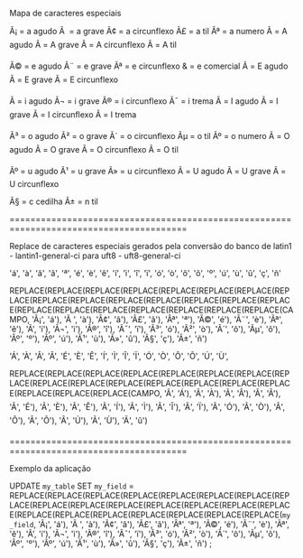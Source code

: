 Mapa de caracteres especiais

Ã¡ = a agudo
Ã  = a grave
Ã¢ = a circunflexo
Ã£ = a til
Âª = a numero
Ã = A agudo
Ã = A grave
Ã = A circunflexo
Ã = A til

Ã© = e agudo
Ã¨ = e grave
Ãª = e circunflexo
& = e comercial
Ã = E agudo
Ã = E grave
Ã = E circunflexo

Ã­ = i agudo
Ã¬ = i grave
Ã® = i circunflexo
Ã¯ = i trema
Ã = I agudo
Ã = I grave
Ã = I circunflexo
Ã = I trema

Ã³ = o agudo
Ã² = o grave
Ã´ = o circunflexo
Ãµ = o til
Âº = o numero
Ã = O agudo
Ã = O grave
Ã = O circunflexo
Ã = O til

Ãº = u agudo
Ã¹ = u grave
Ã» = u circunflexo
Ã = U agudo
Ã = U grave
Ã = U circunflexo

Ã§ = c cedilha
Ã± = n til

========================================================================================

Replace de caracteres especiais gerados pela conversão do banco de latin1 - lantin1-general-ci para uft8 - uft8-general-ci

'á', 'à', 'â', 'ã', 'ª', 'é', 'è', 'ê', 'í', 'ì', 'î', 'ï', 'ó', 'ò', 'ô', 'õ', 'º', 'ú', 'ù', 'û', 'ç', 'ñ'

REPLACE(REPLACE(REPLACE(REPLACE(REPLACE(REPLACE(REPLACE(REPLACE(REPLACE(REPLACE(REPLACE(REPLACE(REPLACE(REPLACE(REPLACE(REPLACE(REPLACE(REPLACE(REPLACE(REPLACE(REPLACE(REPLACE(CAMPO, 'Ã¡', 'á'), 'Ã ', 'à'), 'Ã¢', 'â'), 'Ã£', 'ã'), 'Âª', 'ª'), 'Ã©', 'é'), 'Ã¨', 'è'), 'Ãª', 'ê'), 'Ã­', 'í'), 'Ã¬', 'ì'), 'Ã®', 'î'), 'Ã¯', 'ï'), 'Ã³', 'ó'), 'Ã²', 'ò'), 'Ã´', 'ô'), 'Ãµ', 'õ'), 'Âº', 'º'), 'Ãº', 'ú'), 'Ã¹', 'ù'), 'Ã»', 'û'), 'Ã§', 'ç'), 'Ã±', 'ñ')

'Á', 'À', 'Â', 'Ã', 'É', 'È', 'Ê', 'Í', 'Ì', 'Î', 'Ï', 'Ó', 'Ò', 'Ô', 'Õ', 'Ú', 'Ù',

REPLACE(REPLACE(REPLACE(REPLACE(REPLACE(REPLACE(REPLACE(REPLACE(REPLACE(REPLACE(REPLACE(REPLACE(REPLACE(REPLACE(REPLACE(REPLACE(REPLACE(REPLACE(CAMPO, 'Ã', 'Á'), 'Ã', 'À'), 'Ã', 'Â'), 'Ã', 'Ã'), 'Ã', 'É'), 'Ã', 'È'), 'Ã', 'Ê'), 'Ã', 'Í'), 'Ã', 'Ì'), 'Ã', 'Î'), 'Ã', 'Ï'), 'Ã', 'Ó'), 'Ã', 'Ò'), 'Ã', 'Ô'), 'Ã', 'Õ'), 'Ã', 'Ú'), 'Ã', 'Ù'), 'Ã', 'û')

========================================================================================

Exemplo da aplicação

UPDATE `my_table`
SET
	`my_field` = REPLACE(REPLACE(REPLACE(REPLACE(REPLACE(REPLACE(REPLACE(REPLACE(REPLACE(REPLACE(REPLACE(REPLACE(REPLACE(REPLACE(REPLACE(REPLACE(REPLACE(REPLACE(REPLACE(REPLACE(REPLACE(REPLACE(`my_field`, 'Ã¡', 'á'), 'Ã ', 'à'), 'Ã¢', 'â'), 'Ã£', 'ã'), 'Âª', 'ª'), 'Ã©', 'é'), 'Ã¨', 'è'), 'Ãª', 'ê'), 'Ã­', 'í'), 'Ã¬', 'ì'), 'Ã®', 'î'), 'Ã¯', 'ï'), 'Ã³', 'ó'), 'Ã²', 'ò'), 'Ã´', 'ô'), 'Ãµ', 'õ'), 'Âº', 'º'), 'Ãº', 'ú'), 'Ã¹', 'ù'), 'Ã»', 'û'), 'Ã§', 'ç'), 'Ã±', 'ñ')
;